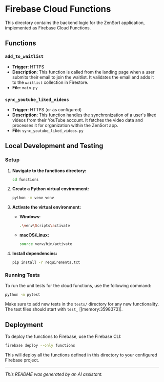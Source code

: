 # Firebase Cloud Functions

This directory contains the backend logic for the ZenSort application, implemented as Firebase Cloud Functions.

## Functions

### `add_to_waitlist`

-   **Trigger**: HTTPS
-   **Description**: This function is called from the landing page when a user submits their email to join the waitlist. It validates the email and adds it to the `waitlist` collection in Firestore.
-   **File**: `main.py`

### `sync_youtube_liked_videos`

-   **Trigger**: HTTPS (or as configured)
-   **Description**: This function handles the synchronization of a user's liked videos from their YouTube account. It fetches the video data and processes it for organization within the ZenSort app.
-   **File**: `sync_youtube_liked_videos.py`

## Local Development and Testing

### Setup

1.  **Navigate to the functions directory:**
    ```sh
    cd functions
    ```

2.  **Create a Python virtual environment:**
    ```sh
    python -m venv venv
    ```

3.  **Activate the virtual environment:**
    -   **Windows:**
        ```sh
        .\venv\Scripts\activate
        ```
    -   **macOS/Linux:**
        ```sh
        source venv/bin/activate
        ```

4.  **Install dependencies:**
    ```sh
    pip install -r requirements.txt
    ```

### Running Tests

To run the unit tests for the cloud functions, use the following command:
```sh
python -m pytest
```
Make sure to add new tests in the `tests/` directory for any new functionality. The test files should start with `test_` [[memory:3598373]].

## Deployment

To deploy the functions to Firebase, use the Firebase CLI:

```sh
firebase deploy --only functions
```

This will deploy all the functions defined in this directory to your configured Firebase project.

---

_This README was generated by an AI assistant._ 